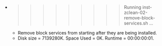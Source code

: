 * >>>>>>>>> Running inst-zclean-02-remove-block-services.sh ...
  * Remove block services from starting after they are being installed.
  * Disk size = 7139280K. Space Used = 0K. Runtime = 00:00:00:01.

